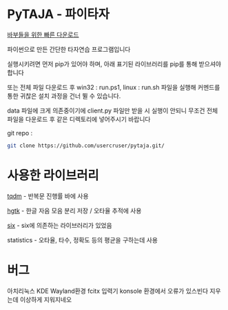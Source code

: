 # PyTAJA - 파이타자
[바부들을 위한 빠른 다운로드](https://github.com/usercruser/pytaja/archive/refs/heads/main.zip)

파이썬으로 만든 간단한 타자연습 프로그램입니다

실행시키려면 먼저 pip가 있어야 하며, 아래 표기된 라이브러리를 pip를 통해 받으셔야합니다

또는 전체 파일 다운로드 후 win32 : run.ps1, linux : run.sh 파일을 실행해 커멘드를 통한 귀찮은 설치 과정을 건너 뛸 수 있습니다.

data 파일에 크게 의존중이기에 client.py 파일만 받을 시 실행이 안되니 무조건 전체 파일을 다운로드 후 같은 디렉토리에 넣어주시기 바랍니다

git repo :
```bash
git clone https://github.com/usercruser/pytaja.git/
```

# 사용한 라이브러리
[tqdm](https://github.com/tqdm/tqdm) - 반복문 진행률 바에 사용

[hgtk](https://github.com/bluedisk/hangul-toolkit) - 한글 자음 모음 분리 저장 / 오타율 추적에 사용

[six](https://github.com/benjaminp/six) - six에 의존하는 라이브러리가 있었음

statistics - 오타율, 타수, 정확도 등의 평균을 구하는데 사용

# 버그
아치리눅스 KDE Wayland환경 fcitx 입력기 konsole 환경에서 오류가 있스빈다 지우는데 이상하게 지워지네오
